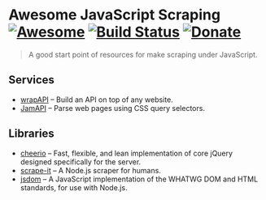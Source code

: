 # Awesome JavaScript Scraping [![Awesome](https://cdn.rawgit.com/sindresorhus/awesome/d7305f38d29fed78fa85652e3a63e154dd8e8829/media/badge.svg)](https://github.com/Kikobeats/awesome-scraping-js) [![Build Status](https://img.shields.io/travis/Kikobeats/awesome-scraping-js/master.svg?style=flat-square)](https://travis-ci.org/Kikobeats/awesome-scraping-js) [![Donate](https://img.shields.io/badge/donate-paypal-blue.svg?style=flat-square)](https://paypal.me/kikobeats)

> A good start point of resources for make scraping under JavaScript.

## Services

* [wrapAPI](https://wrapapi.com/) – Build an API on top of any website.
* [JamAPI](http://www.jamapi.xyz/) – Parse web pages using CSS query selectors.

## Libraries

* [cheerio](https://github.com/cheeriojs/cheerio) – Fast, flexible, and lean implementation of core jQuery designed specifically for the server.
* [scrape-it](https://github.com/IonicaBizau/scrape-it) – A Node.js scraper for humans.
* [jsdom](https://github.com/tmpvar/jsdom) – A JavaScript implementation of the WHATWG DOM and HTML standards, for use with Node.js.
